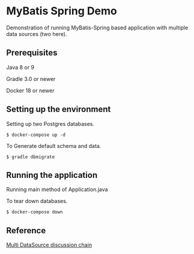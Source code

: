 # MyBatis Spring Demo
Demonstration of running MyBatis-Spring based application with multiple data sources (two here).

## **Prerequisites**

Java 8 or 9

Gradle 3.0 or newer

Docker 18 or newer

## **Setting up the environment**

Setting up two Postgres databases.
```
$ docker-compose up -d
```
To Generate default schema and data.
```
$ gradle dbmigrate
```

## **Running the application**

Running main method of Application.java

To tear down databases.
```
$ docker-compose down
```

## **Reference**

[Multi DataSource discussion chain](https://github.com/mybatis/spring-boot-starter/issues/78)
